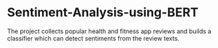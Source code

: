 # Sentiment-Analysis-using-BERT
The project collects popular health and fitness app reviews and builds a classifier which can detect sentiments from the review texts.
